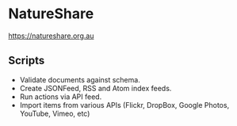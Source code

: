 # NatureShare

https://natureshare.org.au

## Scripts

- Validate documents against schema.
- Create JSONFeed, RSS and Atom index feeds.
- Run actions via API feed.
- Import items from various APIs (Flickr, DropBox, Google Photos, YouTube, Vimeo, etc)




